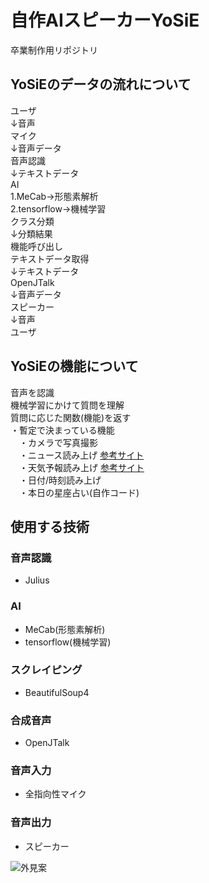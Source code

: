 # 自作AIスピーカーYoSiE
卒業制作用リポジトリ

## YoSiEのデータの流れについて
ユーザ<br>
↓音声<br>
マイク<br>
↓音声データ<br>
音声認識<br>
↓テキストデータ<br>
AI<br>
1.MeCab→形態素解析<br>
2.tensorflow→機械学習<br>
クラス分類<br>
↓分類結果<br>
機能呼び出し<br>
テキストデータ取得<br>
↓テキストデータ<br>
OpenJTalk<br>
↓音声データ<br>
スピーカー<br>
↓音声<br>
ユーザ<br>

## YoSiEの機能について
音声を認識<br>
機械学習にかけて質問を理解<br>
質問に応じた関数(機能)を返す<br>
・暫定で決まっている機能<br>
　・カメラで写真撮影<br>
　・ニュース読み上げ [参考サイト](https://rurukblog.com/post/python-webscraping-ynews/)<br>
　・天気予報読み上げ [参考サイト](https://www.webzoit.net/hp/it/internet/homepage/env/iot/raspberry_pi/smart_speaker/weather/)<br>
　・日付/時刻読み上げ<br>
　・本日の星座占い(自作コード)
 
## 使用する技術
### 音声認識
+ Julius
### AI
+ MeCab(形態素解析)
+ tensorflow(機械学習)
### スクレイピング
+ BeautifulSoup4
### 合成音声
+ OpenJTalk
### 音声入力
+ 全指向性マイク
### 音声出力
+ スピーカー

![外見案](https://user-images.githubusercontent.com/84367300/137059780-6375c5bd-a04a-4c02-830e-173781ab133f.png)

